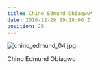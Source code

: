 ```yaml
---
title: Chino Edmund Obiagwu*
date: 2016-12-29 19:18:00 Z
position: 25
---
```


![chino_edmund_04.jpg](/uploads/chino_edmund_04.jpg)

Chino Edmund Obiagwu